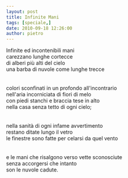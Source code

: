 ```yaml
---
layout: post
title: Infinite Mani
tags: [speciale,]
date: 2010-09-18 12:26:00
author: pietro
---
```

Infinite ed incontenibili mani<br/>carezzano lunghe cortecce<br/>di alberi più alti del cielo<br/>una barba di nuvole come lunghe trecce<br/><br/><br/>colori sconfinati in un profondo all'incontrario<br/>nell'aria incorniciata di fiori di melo<br/>con piedi stanchi e braccia tese in alto<br/>nella casa senza tetto di ogni cielo;<br/><br/><br/>nella sanità di ogni infame avvertimento<br/>restano ditate lungo il vetro<br/>le finestre sono fatte per celarsi da quel vento<br/><br/><br/>e le mani che risalgono verso vette sconosciute<br/>senza accorgersi che intanto<br/>son le nuvole cadute.<br/>
